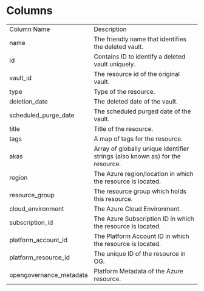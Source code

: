# Columns  

<table>
	<tr><td>Column Name</td><td>Description</td></tr>
	<tr><td>name</td><td>The friendly name that identifies the deleted vault.</td></tr>
	<tr><td>id</td><td>Contains ID to identify a deleted vault uniquely.</td></tr>
	<tr><td>vault_id</td><td>The resource id of the original vault.</td></tr>
	<tr><td>type</td><td>Type of the resource.</td></tr>
	<tr><td>deletion_date</td><td>The deleted date of the vault.</td></tr>
	<tr><td>scheduled_purge_date</td><td>The scheduled purged date of the vault.</td></tr>
	<tr><td>title</td><td>Title of the resource.</td></tr>
	<tr><td>tags</td><td>A map of tags for the resource.</td></tr>
	<tr><td>akas</td><td>Array of globally unique identifier strings (also known as) for the resource.</td></tr>
	<tr><td>region</td><td>The Azure region/location in which the resource is located.</td></tr>
	<tr><td>resource_group</td><td>The resource group which holds this resource.</td></tr>
	<tr><td>cloud_environment</td><td>The Azure Cloud Environment.</td></tr>
	<tr><td>subscription_id</td><td>The Azure Subscription ID in which the resource is located.</td></tr>
	<tr><td>platform_account_id</td><td>The Platform Account ID in which the resource is located.</td></tr>
	<tr><td>platform_resource_id</td><td>The unique ID of the resource in OG.</td></tr>
	<tr><td>opengovernance_metadata</td><td>Platform Metadata of the Azure resource.</td></tr>
</table>